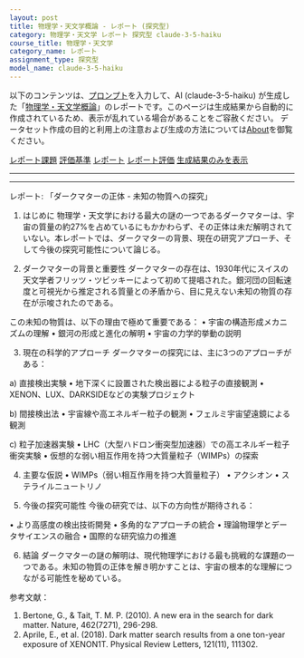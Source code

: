 ```yaml
---
layout: post
title: 物理学・天文学概論 - レポート (探究型)
category: 物理学・天文学 レポート 探究型 claude-3-5-haiku
course_title: 物理学・天文学
category_name: レポート
assignment_type: 探究型
model_name: claude-3-5-haiku
---
```


以下のコンテンツは、[プロンプト](https://github.com/takedatoshiyuki/synthetic_assignments/tree/main/generated/物理学・天文学/claude-3-5-haiku/prompt_レポート-探究型.md)を入力して、AI (claude-3-5-haiku) が生成した「[物理学・天文学概論](/contents/物理学・天文学/)」のレポートです。このページは生成結果から自動的に作成されているため、表示が乱れている場合があることをご容赦ください。
データセット作成の目的と利用上の注意および生成の方法については[About](/About)を御覧ください。

[レポート課題](../レポート課題-探究型)
[評価基準](../評価基準-探究型)
[レポート](../レポート-探究型)
[レポート評価](../レポート評価-探究型)
[生成結果のみを表示](https://github.com/takedatoshiyuki/synthetic_assignments/tree/main/generated/物理学・天文学/claude-3-5-haiku/レポート-探究型.md)
  

***
***
  
レポート: 「ダークマターの正体 - 未知の物質への探究」

1. はじめに
物理学・天文学における最大の謎の一つであるダークマターは、宇宙の質量の約27%を占めているにもかかわらず、その正体は未だ解明されていない。本レポートでは、ダークマターの背景、現在の研究アプローチ、そして今後の探究可能性について論じる。

2. ダークマターの背景と重要性
ダークマターの存在は、1930年代にスイスの天文学者フリッツ・ツビッキーによって初めて提唱された。銀河団の回転速度と可視光から推定される質量との矛盾から、目に見えない未知の物質の存在が示唆されたのである。

この未知の物質は、以下の理由で極めて重要である：
• 宇宙の構造形成メカニズムの理解
• 銀河の形成と進化の解明
• 宇宙の力学的挙動の説明

3. 現在の科学的アプローチ
ダークマターの探究には、主に3つのアプローチがある：

a) 直接検出実験
• 地下深くに設置された検出器による粒子の直接観測
• XENON、LUX、DARKSIDEなどの実験プロジェクト

b) 間接検出法
• 宇宙線や高エネルギー粒子の観測
• フェルミ宇宙望遠鏡による観測

c) 粒子加速器実験
• LHC（大型ハドロン衝突型加速器）での高エネルギー粒子衝突実験
• 仮想的な弱い相互作用を持つ大質量粒子（WIMPs）の探索

4. 主要な仮説
• WIMPs（弱い相互作用を持つ大質量粒子）
• アクシオン
• ステライルニュートリノ

5. 今後の探究可能性
今後の研究では、以下の方向性が期待される：

• より高感度の検出技術開発
• 多角的なアプローチの統合
• 理論物理学とデータサイエンスの融合
• 国際的な研究協力の推進

6. 結論
ダークマターの謎の解明は、現代物理学における最も挑戦的な課題の一つである。未知の物質の正体を解き明かすことは、宇宙の根本的な理解につながる可能性を秘めている。

参考文献：
1. Bertone, G., & Tait, T. M. P. (2010). A new era in the search for dark matter. Nature, 462(7271), 296-298.
2. Aprile, E., et al. (2018). Dark matter search results from a one ton-year exposure of XENON1T. Physical Review Letters, 121(11), 111302.
